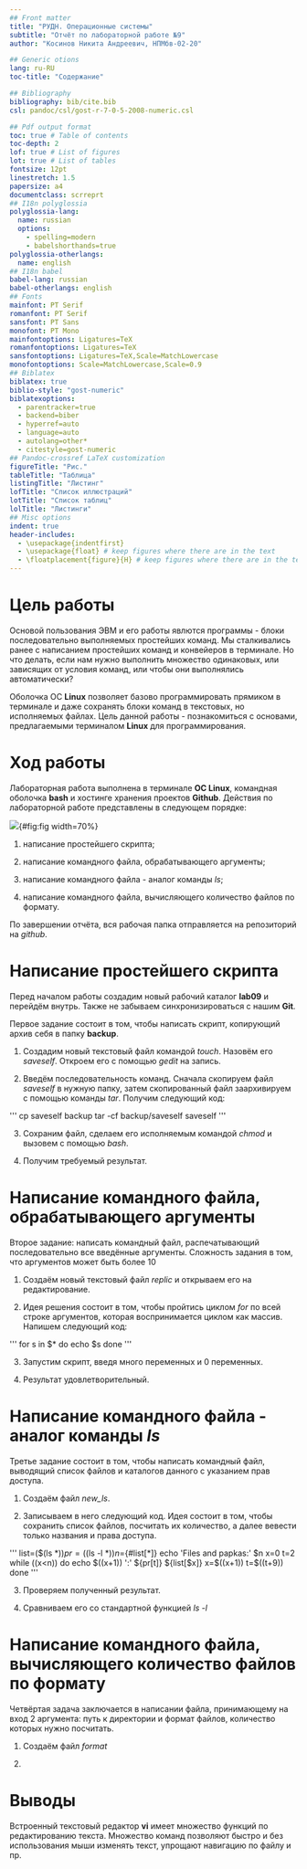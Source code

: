 ```yaml
---
## Front matter
title: "РУДН. Операционные системы"
subtitle: "Отчёт по лабораторной работе №9"
author: "Косинов Никита Андреевич, НПМбв-02-20"

## Generic otions
lang: ru-RU
toc-title: "Содержание"

## Bibliography
bibliography: bib/cite.bib
csl: pandoc/csl/gost-r-7-0-5-2008-numeric.csl

## Pdf output format
toc: true # Table of contents
toc-depth: 2
lof: true # List of figures
lot: true # List of tables
fontsize: 12pt
linestretch: 1.5
papersize: a4
documentclass: scrreprt
## I18n polyglossia
polyglossia-lang:
  name: russian
  options:
	- spelling=modern
	- babelshorthands=true
polyglossia-otherlangs:
  name: english
## I18n babel
babel-lang: russian
babel-otherlangs: english
## Fonts
mainfont: PT Serif
romanfont: PT Serif
sansfont: PT Sans
monofont: PT Mono
mainfontoptions: Ligatures=TeX
romanfontoptions: Ligatures=TeX
sansfontoptions: Ligatures=TeX,Scale=MatchLowercase
monofontoptions: Scale=MatchLowercase,Scale=0.9
## Biblatex
biblatex: true
biblio-style: "gost-numeric"
biblatexoptions:
  - parentracker=true
  - backend=biber
  - hyperref=auto
  - language=auto
  - autolang=other*
  - citestyle=gost-numeric
## Pandoc-crossref LaTeX customization
figureTitle: "Рис."
tableTitle: "Таблица"
listingTitle: "Листинг"
lofTitle: "Список иллюстраций"
lotTitle: "Список таблиц"
lolTitle: "Листинги"
## Misc options
indent: true
header-includes:
  - \usepackage{indentfirst}
  - \usepackage{float} # keep figures where there are in the text
  - \floatplacement{figure}{H} # keep figures where there are in the text
---
```


# Цель работы

Основой пользования ЭВМ и его работы явлются программы - блоки последовательно выполняемых простейших команд. Мы сталкивались ранее с написанием простейших команд и конвейеров в терминале. Но что делать, если нам нужно выполнить множество одинаковых, или зависящих от условия команд, или чтобы они выполнялись автоматически?

Оболочка ОС **Linux** позволяет базово программировать прямиком в терминале и даже сохранять блоки команд в текстовых, но исполняемых файлах. Цель данной работы - познакомиться с основами, предлагаемыми терминалом **Linux** для программирования.

# Ход работы

Лабораторная работа выполнена в терминале **OC Linux**, командная оболочка **bash** и хостинге хранения проектов **Github**.
Действия по лабораторной работе представлены в следующем порядке:

![](./image/.png){#fig:fig width=70%}
1. написание простейшего скрипта;

2. написание командного файла, обрабатывающего аргументы;

3. написание командного файла - аналог команды *ls*;

4. написание командного файла, вычисляющего количество файлов по формату.

По завершении отчёта, вся рабочая папка отправляется на репозиторий на *github*.

# Написание простейшего скрипта

Перед началом работы создадим новый рабочий каталог **lab09** и перейдём внутрь. Также не забываем синхронизироваться с нашим **Git**.

Первое задание состоит в том, чтобы написать скрипт, копирующий архив себя в папку **backup**.

1. Создадим новый текстовый файл командой *touch*. Назовём его *saveself*. Откроем его с помощью *gedit* на запись.

2. Введём последовательность команд. Сначала скопируем файл *saveself* в нужную папку, затем скопированный файл заархивируем с помощью команды *tar*. Получим следующий код:

'''
cp saveself backup
tar -cf backup/saveself saveself
'''

3. Сохраним файл, сделаем его исполняемым командой *chmod* и вызовем с помощью *bash*. 

4. Получим требуемый результат.

# Написание командного файла, обрабатывающего аргументы

Второе задание: написать командный файл, распечатывающий последовательно все введённые аргументы. Сложность задания в том, что аргументов может быть более 10

1. Создаём новый текстовый файл *replic* и открываем его на редактирование.

2. Идея решения состоит в том, чтобы пройтись циклом *for* по всей строке аргументов, которая воспринимается циклом как массив. Напишем следующий код:

'''
	for s in $*
		do echo $s
	done
'''

3. Запустим скрипт, введя много переменных и 0 переменных.

4. Результат удовлетворительный.

# Написание командного файла - аналог команды *ls*

Третье задание состоит в том, чтобы написать командный файл, выводящий список файлов и каталогов данного с указанием прав доступа.

1. Создаём файл *new_ls*.

2. Записываем в него следующий код. Идея состоит в том, чтобы сохранить список файлов, посчитать их количество, а далее вевести только названия и права доступа.

'''
	list=($(ls $*))
	pr=($(ls -l $*))
	n=${#list[*]}
	echo 'Files and papkas:' $n
	x=0
	t=2
	while 
		((x<n))
	do
		echo $((x+1)) ':' ${pr[t]} ${list[$x]} 
		x=$((x+1))
		t=$((t+9))
	done
'''

3. Проверяем полученный результат.

4. Сравниваем его со стандартной функцией *ls -l*

# Написание командного файла, вычисляющего количество файлов по формату

Четвёртая задача заключается в написании файла, принимающему на вход 2 аргумента: путь к директории и формат файлов, количество которых нужно посчитать.

1. Создаём файл *format*

2. 

# Выводы

Встроенный текстовый редактор **vi** имеет множество функций по редактированию текста. Множество команд позволяют быстро и без использования мыши изменять текст, упрощают навигацию по файлу и пр.



